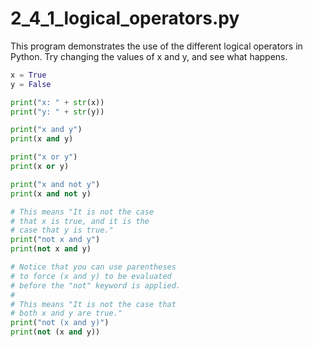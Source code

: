 # 2_4_1_logical_operators.py


This program demonstrates the use of the different logical operators in Python. Try changing the values of x and y, and see what happens.

```python
x = True
y = False

print("x: " + str(x))
print("y: " + str(y))

print("x and y")
print(x and y)

print("x or y")
print(x or y)

print("x and not y")
print(x and not y)

# This means "It is not the case
# that x is true, and it is the
# case that y is true."
print("not x and y")
print(not x and y)

# Notice that you can use parentheses
# to force (x and y) to be evaluated
# before the "not" keyword is applied.
#
# This means "It is not the case that
# both x and y are true."
print("not (x and y)")
print(not (x and y))

```